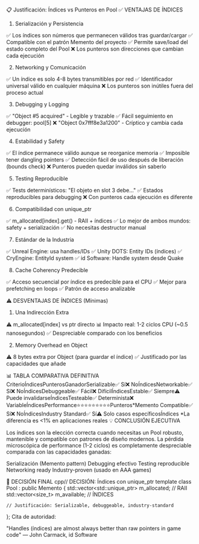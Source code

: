 📋 Justificación: Índices vs Punteros en Pool
✅ VENTAJAS DE ÍNDICES
1. Serialización y Persistencia

✅ Los índices son números que permanecen válidos tras guardar/cargar
✅ Compatible con el patrón Memento del proyecto
✅ Permite save/load del estado completo del Pool
❌ Los punteros son direcciones que cambian cada ejecución

2. Networking y Comunicación

✅ Un índice es solo 4-8 bytes transmitibles por red
✅ Identificador universal válido en cualquier máquina
❌ Los punteros son inútiles fuera del proceso actual

3. Debugging y Logging

✅ "Object #5 acquired" - Legible y trazable
✅ Fácil seguimiento en debugger: pool[5]
❌ "Object 0x7fff8e3a1200" - Críptico y cambia cada ejecución

4. Estabilidad y Safety

✅ El índice permanece válido aunque se reorganice memoria
✅ Imposible tener dangling pointers
✅ Detección fácil de uso después de liberación (bounds check)
❌ Punteros pueden quedar inválidos sin saberlo

5. Testing Reproducible

✅ Tests determinísticos: "El objeto en slot 3 debe..."
✅ Estados reproducibles para debugging
❌ Con punteros cada ejecución es diferente

6. Compatibilidad con unique_ptr

✅ m_allocated[index].get() - RAII + índices
✅ Lo mejor de ambos mundos: safety + serialización
✅ No necesitas destructor manual

7. Estándar de la Industria

✅ Unreal Engine: usa handles/IDs
✅ Unity DOTS: Entity IDs (índices)
✅ CryEngine: EntityId system
✅ id Software: Handle system desde Quake

8. Cache Coherency Predecible

✅ Acceso secuencial por índice es predecible para el CPU
✅ Mejor para prefetching en loops
✅ Patrón de acceso analizable

⚠️ DESVENTAJAS DE ÍNDICES (Mínimas)
1. Una Indirección Extra

⚠️ m_allocated[index] vs ptr directo
📊 Impacto real: 1-2 ciclos CPU (~0.5 nanosegundos)
✅ Despreciable comparado con los beneficios

2. Memory Overhead en Object

⚠️ 8 bytes extra por Object (para guardar el índice)
✅ Justificado por las capacidades que añade

📊 TABLA COMPARATIVA DEFINITIVA
CriterioÍndicesPunterosGanadorSerializable✅ Sí❌ NoÍndicesNetworkable✅ Sí❌ NoÍndicesDebuggeable✅ Fácil❌ DifícilÍndicesEstable✅ Siempre⚠️ Puede invalidarseÍndicesTesteable✅ Determinista❌ VariableÍndicesPerformance⭐⭐⭐⭐⭐⭐⭐⭐⭐Punteros*Memento Compatible✅ Sí❌ NoÍndicesIndustry Standard✅ Sí⚠️ Solo casos específicosÍndices
*La diferencia es <1% en aplicaciones reales
💡 CONCLUSIÓN EJECUTIVA

Los índices son la elección correcta cuando necesitas un Pool robusto, mantenible y compatible con patrones de diseño modernos. La pérdida microscópica de performance (1-2 ciclos) es completamente despreciable comparada con las capacidades ganadas:

Serialización (Memento pattern)
Debugging efectivo
Testing reproducible
Networking ready
Industry-proven (usado en AAA games)


🎯 DECISIÓN FINAL
cpp// DECISIÓN: Índices con unique_ptr
template<typename TType>
class Pool : public Memento {
    std::vector<std::unique_ptr<TType>> m_allocated;  // RAII
    std::vector<size_t> m_available;                  // ÍNDICES
    
    // Justificación: Serializable, debuggeable, industry-standard
};
Cita de autoridad:

"Handles (índices) are almost always better than raw pointers in game code"
— John Carmack, id Software